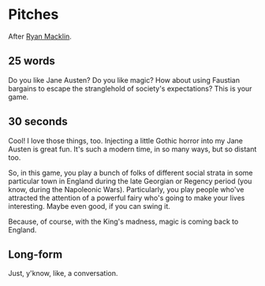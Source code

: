# Pitches

After [Ryan Macklin](http://ryanmacklin.com/2013/12/pitching-your-game/).

## 25 words

Do you like Jane Austen? Do you like magic? How about using Faustian bargains
to escape the stranglehold of society's expectations? This is your game.

## 30 seconds

Cool! I love those things, too. Injecting a little Gothic horror into my Jane
Austen is great fun. It's such a modern time, in so many ways, but so distant
too.

So, in this game, you play a bunch of folks of different social strata in some
particular town in England during the late Georgian or Regency period (you
know, during the Napoleonic Wars). Particularly, you play people who've
attracted the attention of a powerful fairy who's going to make your lives
interesting. Maybe even good, if you can swing it.

Because, of course, with the King's madness, magic is coming back to England.

## Long-form

Just, y'know, like, a conversation.
